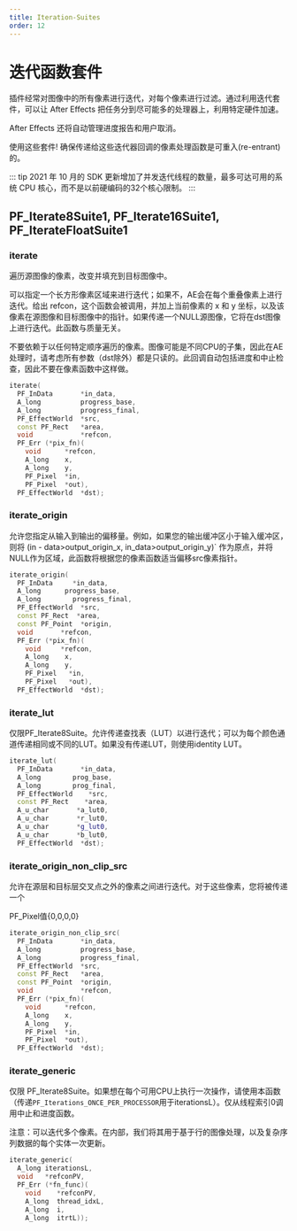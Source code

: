 ```yaml
---
title: Iteration-Suites
order: 12
---
```


# 迭代函数套件

插件经常对图像中的所有像素进行迭代，对每个像素进行过滤。通过利用迭代套件，可以让 After Effects 把任务分到尽可能多的处理器上，利用特定硬件加速。

After Effects 还将自动管理进度报告和用户取消。

使用这些套件! 确保传递给这些迭代器回调的像素处理函数是可重入(re-entrant)的。

::: tip
2021 年 10 月的 SDK 更新增加了并发迭代线程的数量，最多可达可用的系统 CPU 核心，而不是以前硬编码的32个核心限制。
:::

## PF_Iterate8Suite1, PF_Iterate16Suite1, PF_IterateFloatSuite1

### iterate

遍历源图像的像素，改变并填充到目标图像中。

可以指定一个长方形像素区域来进行迭代；如果不，AE会在每个重叠像素上进行迭代。给出 refcon，这个函数会被调用，并加上当前像素的 x 和 y 坐标，以及该像素在源图像和目标图像中的指针。如果传递一个NULL源图像，它将在dst图像上进行迭代。此函数与质量无关。

不要依赖于以任何特定顺序遍历的像素。图像可能是不同CPU的子集，因此在AE处理时，请考虑所有参数（dst除外）都是只读的。此回调自动包括进度和中止检查，因此不要在像素函数中这样做。

```cpp
iterate(
  PF_InData       *in_data,
  A_long          progress_base,
  A_long          progress_final,
  PF_EffectWorld  *src,
  const PF_Rect   *area,
  void            *refcon,
  PF_Err (*pix_fn)(
    void      *refcon,
    A_long    x,
    A_long    y,
    PF_Pixel  *in,
    PF_Pixel  *out),
  PF_EffectWorld  *dst);
```

### iterate_origin

允许您指定从输入到输出的偏移量。例如，如果您的输出缓冲区小于输入缓冲区，则将 (in - data>output_origin_x, in_data>output_origin_y)` 作为原点，并将NULL作为区域，此函数将根据您的像素函数适当偏移src像素指针。

```cpp
iterate_origin(
  PF_InData     *in_data,
  A_long      progress_base,
  A_long        progress_final,
  PF_EffectWorld  *src,
  const PF_Rect  *area,
  const PF_Point  *origin,
  void       *refcon,
  PF_Err (*pix_fn)(
    void     *refcon,
    A_long    x,
    A_long    y,
    PF_Pixel   *in,
    PF_Pixel   *out),
  PF_EffectWorld  *dst);
```

### iterate_lut

仅限PF_Iterate8Suite。允许传递查找表（LUT）以进行迭代；可以为每个颜色通道传递相同或不同的LUT。如果没有传递LUT，则使用identity LUT。

```cpp
iterate_lut(
  PF_InData       *in_data,
  A_long        prog_base,
  A_long        prog_final,
  PF_EffectWorld    *src,
  const PF_Rect    *area,
  A_u_char       *a_lut0,
  A_u_char       *r_lut0,
  A_u_char       *g_lut0,
  A_u_char       *b_lut0,
  PF_EffectWorld  *dst);
```

### iterate_origin_non_clip_src

允许在源层和目标层交叉点之外的像素之间进行迭代。对于这些像素，您将被传递一个

PF_Pixel值{0,0,0,0}

```cpp
iterate_origin_non_clip_src(
  PF_InData       *in_data,
  A_long          progress_base,
  A_long          progress_final,
  PF_EffectWorld  *src,
  const PF_Rect   *area,
  const PF_Point  *origin,
  void            *refcon,
  PF_Err (*pix_fn)(
    void      *refcon,
    A_long    x,
    A_long    y,
    PF_Pixel  *in,
    PF_Pixel  *out),
  PF_EffectWorld  *dst);
```

### iterate_generic

仅限 PF_Iterate8Suite。如果想在每个可用CPU上执行一次操作，请使用本函数（传递`PF_Iterations_ONCE_PER_PROCESSOR`用于iterationsL）。仅从线程索引0调用中止和进度函数。

注意：可以迭代多个像素。在内部，我们将其用于基于行的图像处理，以及复杂序列数据的每个实体一次更新。

```cpp
iterate_generic(
  A_long iterationsL,
  void   *refconPV,
  PF_Err (*fn_func)(
    void    *refconPV,
    A_long  thread_idxL,
    A_long  i,
    A_long  itrtL));
```
